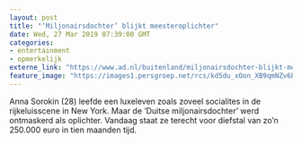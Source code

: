 ```yaml
---
layout: post
title: "‘Miljonairsdochter’ blijkt meesteroplichter"
date: Wed, 27 Mar 2019 07:39:00 GMT
categories: 
- entertainment 
- opmerkelijk 
externe_link: "https://www.ad.nl/buitenland/miljonairsdochter-blijkt-meesteroplichter~a48e1150/"
feature_image: "https://images1.persgroep.net/rcs/kd5du_xOon_XB9qmNZv6PYX5ys0/diocontent/144254990/_fitwidth/400/?appId=21791a8992982cd8da851550a453bd7f&quality=0.7"
---
```


Anna Sorokin (28) leefde een luxeleven zoals zoveel socialites in de rijkeluisscene in New York. Maar de ‘Duitse miljonairsdochter’ werd ontmaskerd als oplichter. Vandaag staat ze terecht voor diefstal van zo’n 250.000 euro in tien maanden tijd.
